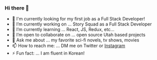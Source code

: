 ### Hi there 👋

- 🏢 I'm currently looking for my first job as a Full Stack Developer!
- 🔭 I’m currently working on ... Story Squad as a Full Stack Developer
- 🌱 I’m currently learning ... React, JS, Redux, etc...
- 👯 I’m open to collaborate on ... open source Utah based projects
- 💬 Ask me about ... my favorite sci-fi novels, tv shows, movies
- 📫 How to reach me: ... DM me on Twitter or [Instagram](https://www.instagram.com/ryanmersmann/)
- ⚡ Fun fact: ... I am fluent in Korean!


